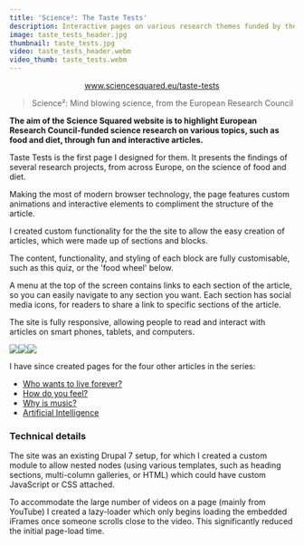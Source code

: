```yaml
---
title: 'Science²: The Taste Tests'
description: Interactive pages on various research themes funded by the European Research Council.
image: taste_tests_header.jpg
thumbnail: taste_tests.jpg
video: taste_tests_header.webm
video_thumb: taste_tests.webm
---
```


<p style="text-align:center;"><a class="button" href="http://www.sciencesquared.eu/taste-tests">www.sciencesquared.eu/taste-tests</a></p>

> Science²: Mind blowing science, from the European Research Council

**The aim of the Science Squared website is to highlight European Research Council-funded science research on various topics, such as food and diet, through fun and interactive articles.**

Taste Tests is the first page I designed for them. It presents the findings of several research projects, from across Europe, on the science of food and diet.

Making the most of modern browser technology, the page features custom animations and interactive elements to compliment the structure of the article.

I created custom functionality for the the site to allow the easy creation of articles, which were made up of sections and blocks.

The content, functionality, and styling of each block are fully customisable, such as this quiz, or the 'food wheel' below.

A menu at the top of the screen contains links to each section of the article, so you can easily navigate to any section you want. Each section has social media icons, for readers to share a link to specific sections of the article.

The site is fully responsive, allowing people to read and interact with articles on smart phones, tablets, and computers.

<div class="gallery"><a href="/uploads/images/taste-tests-photo-grid.png"><img src="/uploads/images/small/taste-tests-photo-grid.png"></a><a href="/uploads/images/taste-tests-food-wheel.png"><img src="/uploads/images/small/taste-tests-food-wheel.png"></a><a href="/uploads/images/taste-tests-quiz.png"><img src="/uploads/images/small/taste-tests-quiz.png"></a></div><p>I have since created pages for the four other articles in the series:</p><ul><li><a href="https://www.sciencesquared.eu/who-wants-live-forever">Who wants to live forever?</a></li><li><a href="https://www.sciencesquared.eu/how-do-you-feel">How do you feel?</a></li><li><a href="https://www.sciencesquared.eu/why-is-music">Why is music?</a></li><li><a href="https://www.sciencesquared.eu/artificial-intelligence">Artificial Intelligence</a></li></ul><div>

### Technical details

The site was an existing Drupal 7 setup, for which I created a custom module to allow nested nodes (using various templates, such as heading sections, multi-column galleries, or HTML) which could have custom JavaScript or CSS attached.

To accommodate the large number of videos on a page (mainly from YouTube) I created a lazy-loader which only begins loading the embedded iFrames once someone scrolls close to the video. This significantly reduced the initial page-load time.